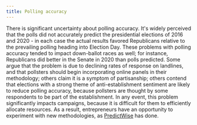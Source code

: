 ```yaml
---
title: Polling accuracy
---
```


There is significant uncertainty about polling accuracy. It's widely perceived that the polls did not accurately predict the presidential elections of 2016 and 2020 - in each case the actual results favored Republicans relative to the prevailing polling heading into Election Day. These problems with polling accuracy tended to impact down-ballot races as well; for instance, Republicans did better in the Senate in 2020 than polls predicted. Some argue that the problem is due to declining rates of response on landlines, and that pollsters should begin incorporating online panels in their methodology; others claim it is a symptom of partisanship; others contend that elections with a strong theme of anti-establishment sentiment are likely to reduce polling accuracy, because pollsters are thought by some respondents to be part of the establishment. In any event, this problem significantly impacts campaigns, because it is difficult for them to efficiently allocate resources. As a result, entrepreneurs have an opportunity to experiment with new methodologies, as [PredictWise](https://www.predictwise.com/) has done.